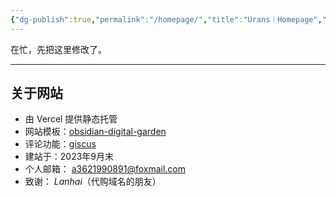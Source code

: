 ```yaml
---
{"dg-publish":true,"permalink":"/homepage/","title":"Urans｜Homepage","tags":["gardenEntry"],"created":"2025-08-13T19:34:35.217+08:00","updated":"2025-08-13T19:14:58.000+08:00"}
---
```


在忙，先把这里修改了。

---
## 关于网站
- 由 Vercel 提供静态托管
- 网站模板：[obsidian-digital-garden](https://github.com/oleeskild/obsidian-digital-garden)
- 评论功能：[giscus](https://github.com/giscus/giscus)
- 建站于：2023年9月末
- 个人邮箱： a3621990891@foxmail.com
- 致谢： *Lanhai*（代购域名的朋友）